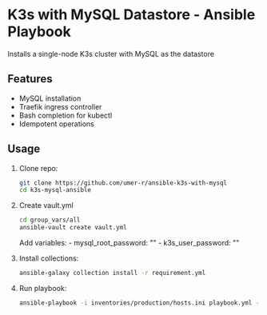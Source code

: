 # K3s with MySQL Datastore - Ansible Playbook

Installs a single-node K3s cluster with MySQL as the datastore

## Features
- MySQL installation
- Traefik ingress controller
- Bash completion for kubectl
- Idempotent operations

## Usage

1. Clone repo:
   ```bash
   git clone https://github.com/umer-r/ansible-k3s-with-mysql
   cd k3s-mysql-ansible
    ```

2. Create vault.yml
    ```bash
    cd group_vars/all
    ansible-vault create vault.yml
    ```
    Add variables:
        - mysql_root_password: ""
        - k3s_user_password: ""

3. Install collections:
    ```bash
    ansible-galaxy collection install -r requirement.yml
    ```

4. Run playbook:
    ```bash
    ansible-playbook -i inventories/production/hosts.ini playbook.yml --ask-vault-pass
    ```

